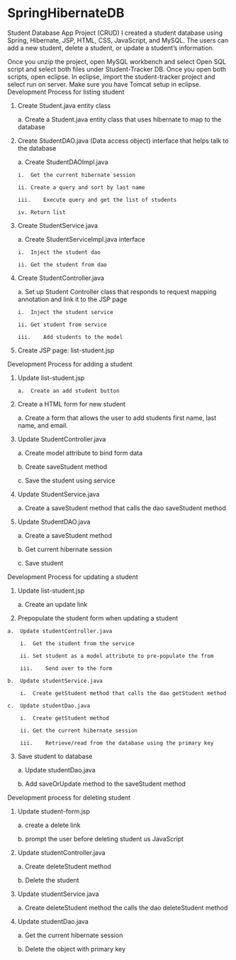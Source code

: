 # SpringHibernateDB
Student Database App Project (CRUD)
I created a student database using Spring, Hibernate, JSP, HTML, CSS, JavaScript, and MySQL. The users can add a new student, delete a student, or update a student’s information.

Once you unzip the project, open MySQL workbench and select Open SQL script and select both files under Student-Tracker DB. Once you open both scripts, open eclipse. In eclipse, import the student-tracker project and select run on server. Make sure you have Tomcat setup in eclipse. 
Development Process for listing student

1.	Create Student.java entity class

    a.	Create a Student.java entity class that uses hibernate to map to the database
    
2.	Create StudentDAO.java (Data access object) interface that helps talk to the database 

    a.	Create StudentDAOImpl.java

        i.	Get the current hibernate session

        ii.	Create a query and sort by last name 

        iii.	Execute query and get the list of students

        iv.	Return list

3.	Create StudentService.java

    a.	Create StudentServiceImpl.java interface

        i.	Inject the student dao

        ii.	Get the student from dao

4.	Create StudentController.java

    a.	Set up Student Controller class that responds to request mapping annotation and link it to the JSP page

        i.	Inject the student service

        ii.	Get student from service

        iii.	Add students to the model

5.	Create JSP page: list-student.jsp

Development Process for adding a student

1.	Update list-student.jsp

        a.	Create an add student button

2.	Create a HTML form for new student

    a.	Create a form that allows the user to add students first name, last name, and email.
    
3.	Update StudentController.java

    a.	Create model attribute to bind form data

    b.	Create saveStudent method 

    c.	Save the student using service

4.	Update StudentService.java

    a.	Create a saveStudent method that calls the dao saveStudent method

5.	Update StudentDAO.java

    a.	Create a saveStudent method

    b.	Get current hibernate session

    c.	Save student

Development Process for updating a student

1.	Update list-student.jsp

    a.	Create an update link

2.	 Prepopulate the student form when updating a student

    a.	Update studentController.java

        i.	Get the student from the service

        ii.	Set student as a model attribute to pre-populate the from

        iii.	Send over to the form

    b.	Update studentService.java

        i.	Create getStudent method that calls the dao getStudent method

    c.	Update studentDao.java

        i.	Create getStudent method
        
        ii.	Get the current hibernate session

        iii.	Retrieve/read from the database using the primary key

3.	Save student to database

    a.	Update studentDao.java

    b.	Add saveOrUpdate method to the saveStudent method

Development process for deleting student

1.	Update student-form.jsp

    a.	create a delete link

    b.	prompt the user before deleting student us JavaScript 

2.	Update studentController.java

    a.	Create deleteStudent method

    b.	Delete the student

3.	Update studentService.java

    a.	Create deleteStudent method the calls the dao deleteStudent method
    
4.	Update studentDao.java

    a.	Get the current hibernate session 

    b.	Delete the object with primary key
